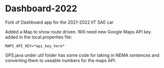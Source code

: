 # Dashboard-2022
Fork of Dashboard app for the 2021-2022 IIT SAE car

Added a Map to show route driven. Will need new Google Maps API key added in the local.properties file:

`MAPS_API_KEY=*api_key_here*`

GPS.java under util folder has some code for taking in NEMA sentences and converting them to useable numbers for the maps API.
